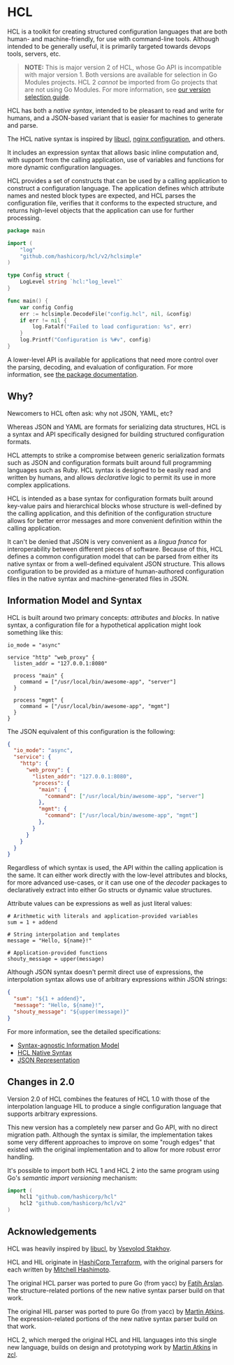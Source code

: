 # HCL

HCL is a toolkit for creating structured configuration languages that are
both human- and machine-friendly, for use with command-line tools.
Although intended to be generally useful, it is primarily targeted
towards devops tools, servers, etc.

> **NOTE:** This is major version 2 of HCL, whose Go API is incompatible with
> major version 1. Both versions are available for selection in Go Modules
> projects. HCL 2 _cannot_ be imported from Go projects that are not using Go Modules. For more information, see
> [our version selection guide](https://github.com/hashicorp/hcl/wiki/Version-Selection).

HCL has both a _native syntax_, intended to be pleasant to read and write for
humans, and a JSON-based variant that is easier for machines to generate
and parse.

The HCL native syntax is inspired by [libucl](https://github.com/vstakhov/libucl),
[nginx configuration](http://nginx.org/en/docs/beginners_guide.html#conf_structure),
and others.

It includes an expression syntax that allows basic inline computation and,
with support from the calling application, use of variables and functions
for more dynamic configuration languages.

HCL provides a set of constructs that can be used by a calling application to
construct a configuration language. The application defines which attribute
names and nested block types are expected, and HCL parses the configuration
file, verifies that it conforms to the expected structure, and returns
high-level objects that the application can use for further processing.

```go
package main

import (
	"log"
	"github.com/hashicorp/hcl/v2/hclsimple"
)

type Config struct {
	LogLevel string `hcl:"log_level"`
}

func main() {
	var config Config
	err := hclsimple.DecodeFile("config.hcl", nil, &config)
	if err != nil {
		log.Fatalf("Failed to load configuration: %s", err)
	}
	log.Printf("Configuration is %#v", config)
}
```

A lower-level API is available for applications that need more control over
the parsing, decoding, and evaluation of configuration. For more information,
see [the package documentation](https://pkg.go.dev/github.com/hashicorp/hcl/v2).

## Why?

Newcomers to HCL often ask: why not JSON, YAML, etc?

Whereas JSON and YAML are formats for serializing data structures, HCL is
a syntax and API specifically designed for building structured configuration
formats.

HCL attempts to strike a compromise between generic serialization formats
such as JSON and configuration formats built around full programming languages
such as Ruby. HCL syntax is designed to be easily read and written by humans,
and allows _declarative_ logic to permit its use in more complex applications.

HCL is intended as a base syntax for configuration formats built
around key-value pairs and hierarchical blocks whose structure is well-defined
by the calling application, and this definition of the configuration structure
allows for better error messages and more convenient definition within the
calling application.

It can't be denied that JSON is very convenient as a _lingua franca_
for interoperability between different pieces of software. Because of this,
HCL defines a common configuration model that can be parsed from either its
native syntax or from a well-defined equivalent JSON structure. This allows
configuration to be provided as a mixture of human-authored configuration
files in the native syntax and machine-generated files in JSON.

## Information Model and Syntax

HCL is built around two primary concepts: _attributes_ and _blocks_. In
native syntax, a configuration file for a hypothetical application might look
something like this:

```hcl
io_mode = "async"

service "http" "web_proxy" {
  listen_addr = "127.0.0.1:8080"
  
  process "main" {
    command = ["/usr/local/bin/awesome-app", "server"]
  }

  process "mgmt" {
    command = ["/usr/local/bin/awesome-app", "mgmt"]
  }
}
```

The JSON equivalent of this configuration is the following:

```json
{
  "io_mode": "async",
  "service": {
    "http": {
      "web_proxy": {
        "listen_addr": "127.0.0.1:8080",
        "process": {
          "main": {
            "command": ["/usr/local/bin/awesome-app", "server"]
          },
          "mgmt": {
            "command": ["/usr/local/bin/awesome-app", "mgmt"]
          },
        }
      }
    }
  }
}
```

Regardless of which syntax is used, the API within the calling application
is the same. It can either work directly with the low-level attributes and
blocks, for more advanced use-cases, or it can use one of the _decoder_
packages to declaratively extract into either Go structs or dynamic value
structures.

Attribute values can be expressions as well as just literal values:

```hcl
# Arithmetic with literals and application-provided variables
sum = 1 + addend

# String interpolation and templates
message = "Hello, ${name}!"

# Application-provided functions
shouty_message = upper(message)
```

Although JSON syntax doesn't permit direct use of expressions, the interpolation
syntax allows use of arbitrary expressions within JSON strings:

```json
{
  "sum": "${1 + addend}",
  "message": "Hello, ${name}!",
  "shouty_message": "${upper(message)}"
}
```

For more information, see the detailed specifications:

* [Syntax-agnostic Information Model](spec.md)
* [HCL Native Syntax](hclsyntax/spec.md)
* [JSON Representation](json/spec.md)

## Changes in 2.0

Version 2.0 of HCL combines the features of HCL 1.0 with those of the
interpolation language HIL to produce a single configuration language that
supports arbitrary expressions.

This new version has a completely new parser and Go API, with no direct
migration path. Although the syntax is similar, the implementation takes some
very different approaches to improve on some "rough edges" that existed with
the original implementation and to allow for more robust error handling.

It's possible to import both HCL 1 and HCL 2 into the same program using Go's
_semantic import versioning_ mechanism:

```go
import (
    hcl1 "github.com/hashicorp/hcl"
    hcl2 "github.com/hashicorp/hcl/v2"
)
```

## Acknowledgements

HCL was heavily inspired by [libucl](https://github.com/vstakhov/libucl),
by [Vsevolod Stakhov](https://github.com/vstakhov).

HCL and HIL originate in [HashiCorp Terraform](https://terraform.io/),
with the original parsers for each written by
[Mitchell Hashimoto](https://github.com/mitchellh).

The original HCL parser was ported to pure Go (from yacc) by
[Fatih Arslan](https://github.com/fatih). The structure-related portions of
the new native syntax parser build on that work.

The original HIL parser was ported to pure Go (from yacc) by
[Martin Atkins](https://github.com/apparentlymart). The expression-related
portions of the new native syntax parser build on that work.

HCL 2, which merged the original HCL and HIL languages into this single new
language, builds on design and prototyping work by
[Martin Atkins](https://github.com/apparentlymart) in
[zcl](https://github.com/zclconf/go-zcl).
